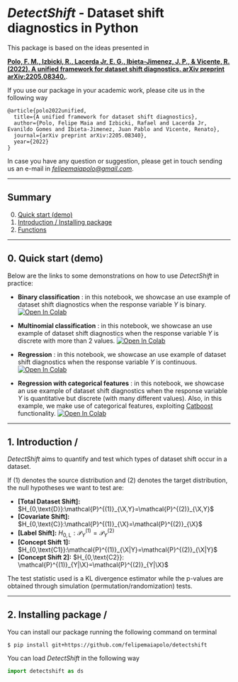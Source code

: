 # ***DetectShift*** - Dataset shift diagnostics in Python

This package is based on the ideas presented in

[**Polo, F. M., Izbicki, R., Lacerda Jr, E. G., Ibieta-Jimenez, J. P., & Vicente, R. (2022). A unified framework for dataset shift diagnostics. arXiv preprint arXiv:2205.08340.**](https://arxiv.org/abs/2205.08340). 

If you use our package in your academic work, please cite us in the following way

    @article{polo2022unified,
      title={A unified framework for dataset shift diagnostics},
      author={Polo, Felipe Maia and Izbicki, Rafael and Lacerda Jr, Evanildo Gomes and Ibieta-Jimenez, Juan Pablo and Vicente, Renato},
      journal={arXiv preprint arXiv:2205.08340},
      year={2022}
    }

In case you have any question or suggestion, please get in touch sending us an e-mail in *felipemaiapolo@gmail.com*.

--------------

## Summary

0. [Quick start (demo)](#0)
1. [Introduction / Installing package](#1)
2. [Functions ](#2)

--------------

<a name="0"></a>
## 0\. Quick start (demo)

Below are the links to some demonstrations on how to use *DetectShift* in practice:

- **Binary classification** : in this notebook, we showcase an use example of dataset shift diagnostics when the response variable $Y$ is binary.
[![Open In Colab](https://colab.research.google.com/assets/colab-badge.svg)](https://colab.research.google.com/github/felipemaiapolo/legalnlp/blob/main/demo/BERT/BERT_TUTORIAL.ipynb) 
 
- **Multinomial classification** : in this notebook, we showcase an use example of dataset shift diagnostics when the response variable $Y$ is discrete with more than 2 values.
[![Open In Colab](https://colab.research.google.com/assets/colab-badge.svg)](https://colab.research.google.com/github/felipemaiapolo/detectshift/blob/main/Classification2.ipynb)

- **Regression** : in this notebook, we showcase an use example of dataset shift diagnostics when the response variable $Y$ is continuous.
[![Open In Colab](https://colab.research.google.com/assets/colab-badge.svg)](https://colab.research.google.com/github/felipemaiapolo/detectshift/blob/main/Regression1.ipynb)
 
- **Regression with categorical features** : in this notebook, we showcase an use example of dataset shift diagnostics when the response variable $Y$ is quantitative but discrete (with many different values). Also, in this example, we make use of categorical features, exploiting [Catboost](https://catboost.ai/) functionality.
[![Open In Colab](https://colab.research.google.com/assets/colab-badge.svg)](https://colab.research.google.com/github/felipemaiapolo/detectshift/blob/main/Regression2.ipynb)


--------------

<a name="1"></a>
## 1\. Introduction / 
*DetectShift* aims to quantify and test which types of dataset shift occur in a dataset. 

If (1) denotes the source distribution and (2) denotes the target distribution, the null hypotheses we want to test are:

- **[Total Dataset Shift]:** $H_{0,\text{D}}:\mathcal{P}^{(1)}_{\X,Y}=\mathcal{P}^{(2)}_{\X,Y}$ 
- **[Covariate Shift]:** $H_{0,\text{C}}:\mathcal{P}^{(1)}_{\X}=\mathcal{P}^{(2)}_{\X}$ 
- **[Label Shift]:** $H_{0,\text{L}}:\mathcal{P}^{(1)}_{Y}=\mathcal{P}^{(2)}_{Y}$ 
- **[Concept Shift 1]:** $H_{0,\text{C1}}:\mathcal{P}^{(1)}_{\X|Y}=\mathcal{P}^{(2)}_{\X|Y}$
- **[Concept Shift 2]:** $H_{0,\text{C2}}: \mathcal{P}^{(1)}_{Y|\X}=\mathcal{P}^{(2)}_{Y|\X}$ 

The test statistic used is a KL divergence estimator while the p-values are obtained through simulation (permutation/randomization) tests.

--------------

<a name="2"></a>
## 2\. Installing package / 


You can install our package running the following command on terminal
``` :sh
$ pip install git+https://github.com/felipemaiapolo/detectshift
```

You can load *DetectShift* in the following way

```python
import detectshift as ds
```

